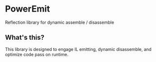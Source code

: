 # PowerEmit

Reflection library for dynamic assemble / disassemble

## What's this?

This library is designed to engage IL emitting, dynamic disassemble, and optimize code pass on runtime.
